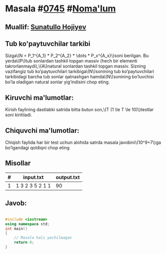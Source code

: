 
<h1>Masala #<a href="https://robocontest.uz/tasks/0745">0745</a> #<a href="https://robocontest.uz/tasks?category=1">Noma'lum</a></h1>
<h2> Muallif: <a href="https://robocontest.uz/profile/sunnat">Sunatullo Hojiyev</a></h2>
<h2>Tub ko'paytuvchilar tarkibi</h2>
<p>Sizga\(N = P_1^{A_1} * P_2^{A_2} * \dots * P_x^{A_x}\)soni berilgan. Bu yerda\(P\)tub sonlardan tashkil topgan massiv (hech bir elementi takrorlanmaydi),\(A\)natural sonlardan tashkil topgan massiv. Sizning vazifangiz tub ko’paytuvchilari tarkibiga\(N\)sonining tub ko’paytuvchilari tarkibidagi barcha tub sonlar qatnashgan hamda\(N\)sonining bo’luvchisi bo’la oladigan natural sonlar yig’indisini chop eting.</p>
<h2>Kiruvchi ma'lumotlar:</h2>
<p>Kirish faylining dastlabki satrida bitta butun son,\(T (1 \le T \le 10)\)testlar soni kiritiladi.</p>
<h2>Chiquvchi ma'lumotlar:</h2>
<p>Chiqish faylida har bir test uchun alohida satrda masala javobini\(10^9+7\)ga bo’lgandagi qoldiqni chop eting</p>
<h2>Misollar</h2>
<table>
    <thead>
        <tr>
            <th>#</th>
            <th>input.txt</th>
            <th>output.txt</th>
        </tr>
    </thead>
    <tbody>
            <tr>
                <td>1</td>
                <td>1
3
2 3 5
2 1 1</td>
                <td>90</td>
            </tr>
    </tbody>
    </table>
    
<h2>Javob:</h2>

######
```cpp
#include <iostream>
using namespace std;
int main()
{
    // Masala hali yechilmagan
    return 0;
}
```
